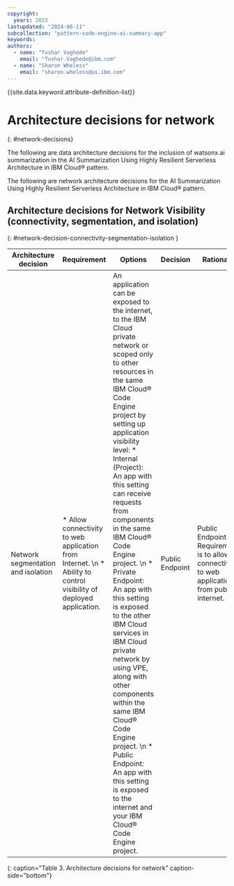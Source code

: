 ```yaml
---
copyright:
  years: 2023
lastupdated: "2024-06-11"
subcollection: "pattern-code-engine-ai-summary-app"
keywords:
authors:
  - name: "Tushar Vaghode"
    email: "Tushar.Vaghode@ibm.com"
  - name: "Sharon Wheless"
    email: "sharon.wheless@us.ibm.com"
---
```


{{site.data.keyword.attribute-definition-list}}

# Architecture decisions for network
{: #network-decisions}

The following are data architecture decisions for the inclusion of watsonx.ai summarization in the AI Summarization Using Highly Resilient Serverless Architecture in IBM Cloud® pattern.

The following are network architecture decisions for the AI Summarization Using Highly Resilient Serverless Architecture in IBM Cloud® pattern.

## Architecture decisions for Network Visibility (connectivity, segmentation, and isolation)
{: #network-decision-connectivity-segmentation-isolation }

| **Architecture decision**          | **Requirement**           | **Options**        | **Decision**    | **Rationale**               |
|------------------------------------|---------------------------|--------------------|-----------------|-----------------------------|
| Network segmentation and isolation | * Allow connectivity to web application from Internet. \n * Ability to control visibility of deployed application. | An application can be exposed to the internet, to the IBM Cloud private network or scoped only to other resources in the same IBM Cloud® Code Engine project by setting up application visibility level: * Internal (Project): An app with this setting can receive requests from components in the same IBM Cloud® Code Engine project. \n * Private Endpoint: An app with this setting is exposed to the other IBM Cloud services in IBM Cloud private network by using VPE, along with other components within the same IBM Cloud® Code Engine project. \n * Public Endpoint: An app with this setting is exposed to the internet and your IBM Cloud® Code Engine project. | Public Endpoint | Public Endpoint: Requirement is to allow connectivity to web application from public internet. |
{: caption="Table 3. Architecture decisions for network" caption-side="bottom"}
